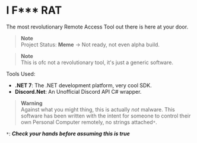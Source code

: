 # I F*** RAT

The most revolutionary Remote Access Tool out there is here at your door.

> **Note**<br>
> Project Status: **Meme** -> Not ready, not even alpha build.

> **Note**<br>
> This is ofc not a revolutionary tool, it's just a generic software.

Tools Used:

- **.NET 7**: The .NET development platform, very cool SDK.
- **Discord.Net**: An Unofficial Discord API C# wrapper.

> **Warning**<br>
> Against what you might thing, this is actually _not_ malware. This software has been written with the intent for someone to control their own Personal Computer remotely, no strings attached`*`.

`*`: ***Check your hands before assuming this is true***
